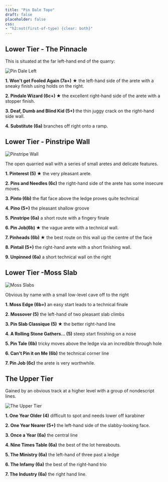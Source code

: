 ```yaml
---
title: "Pin Dale Topo"
draft: false
placeholder: false
css:
- "h2:not(first-of-type) {clear: both}"
---
```



## Lower Tier - The Pinnacle

This is situated at the far left-hand end of the quarry:


![Pin Dale Left](/img/peak/buxton/Pin-Dale-Left.jpg)

**1. Won't get Fooled Again (7a+)** &starf; the left-hand side of the arete with a sneaky finish using holds on the right.

**2. Pindale Wizard (6c+) &starf;** the excellent right-hand side of the arete with a stopper finish.

**3. Deaf, Dumb and Blind Kid (5+)** the thin juggy crack on the right-hand side wall.

**4. Substitute (6a)** branches off right onto a ramp.


## Lower Tier - Pinstripe Wall 

![Pinstripe Wall](/img/peak/buxton/Pin-Lower.jpg)

The open quarried wall with a series of small aretes and delicate features.


**1. Pinterest (5) &starf;**  the very pleasant arete.

**2. Pins and Needles (6c)** the right-hand side of the arete has some insecure moves.

**3. Pinto (6b)** the flat face above the ledge proves quite technical

**4. Pino (5+)** the pleasant shallow groove

**5. Pinstripe (6a)** a short route with a fingery finale

**6. Pin Job(6b) &starf;** the vague arete with a technical wall.

**7. Pinheads (6b) &starf;** the best route on this wall up the centre of the face

**8. Pintail (5+)** the right-hand arete with a short finishing wall.

**9. Unpinned (6a)** a short technical wall on the right


## Lower Tier -Moss Slab 

![Moss Slabs](/img/peak/buxton/Moss-Slabs.jpg)

Obvious by name with a small low-level cave off to the right


**1. Moss Edge (6b+)**  an easy start leads to a technical finale

**2. Mossover (5)** the left-hand of two pleasant slab climbs

**3. Pin Slab Classique (5) &starf;** the better right-hand line

**4. A Rolling Stone Gathers... (5)** steep start finishing on a nose

**5. Pin Tale (6b)** tricky moves above the ledge via an incredible through hole

**6. Can't Pin it on Me (6b)** the technical corner line

**7. Pin Job (6c)** the arete is very worthwhile.


## The Upper Tier

Gained by an obvious track at a higher level with a group of nondescript lines. 

![The Upper Tier](/img/peak/buxton/Pin-Upper.jpg)

**1. One Year Older (4)** difficult to spot and needs lower off karabiner

**2. One Year Nearer (5+)** the left-hand side of the slabby-looking face.

**3. Once a Year (6a)** the central line

**4. Nine Times Table (6a)** the best of the lot hereabouts.

**5. The Ministry (6a)** the left-hand of three past a ledge

**6. The Infamy (6a)** the best of the right-hand trio

**7. The Industry (6a)** the right hand line.
